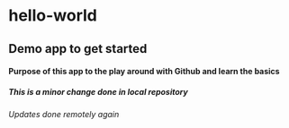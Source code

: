 # hello-world
## Demo app to get started
#### Purpose of this app to the play around with Github and learn the basics
##### This is a minor change done in local repository
###### Updates done remotely again
